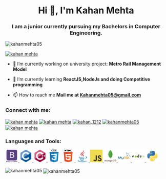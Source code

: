 <h1 align="center">Hi 👋, I'm Kahan Mehta</h1>
<h3 align="center">I am a junior currently pursuing my Bachelors in Computer Engineering.</h3>

<p align="left"> <img src="https://komarev.com/ghpvc/?username=kahanmehta05&label=Profile%20views&color=0e75b6&style=flat" alt="kahanmehta05" /> </p>

<p align="left"> <a href="https://twitter.com/kahan mehta" target="blank"><img src="https://img.shields.io/twitter/follow/kahan mehta?logo=twitter&style=for-the-badge" alt="kahan mehta" /></a> </p>

- 🔭 I’m currently working on university project: **Metro Rail Management Model**

- 🌱 I’m currently learning **ReactJS,NodeJs and doing Competitive programming**

- 📫 How to reach me **Mail me at Kahanmehta05@gmail.com**

<h3 align="left">Connect with me:</h3>
<p align="left">
<a href="https://twitter.com/kahan mehta" target="blank"><img align="center" src="https://raw.githubusercontent.com/rahuldkjain/github-profile-readme-generator/master/src/images/icons/Social/twitter.svg" alt="kahan mehta" height="30" width="40" /></a>
<a href="https://linkedin.com/in/kahan mehta" target="blank"><img align="center" src="https://raw.githubusercontent.com/rahuldkjain/github-profile-readme-generator/master/src/images/icons/Social/linked-in-alt.svg" alt="kahan mehta" height="30" width="40" /></a>
<a href="https://instagram.com/kahan_1212" target="blank"><img align="center" src="https://raw.githubusercontent.com/rahuldkjain/github-profile-readme-generator/master/src/images/icons/Social/instagram.svg" alt="kahan_1212" height="30" width="40" /></a>
<a href="https://www.hackerrank.com/kahanmehta05" target="blank"><img align="center" src="https://raw.githubusercontent.com/rahuldkjain/github-profile-readme-generator/master/src/images/icons/Social/hackerrank.svg" alt="kahanmehta05" height="30" width="40" /></a>
<a href="https://auth.geeksforgeeks.org/user/kahan mehta" target="blank"><img align="center" src="https://raw.githubusercontent.com/rahuldkjain/github-profile-readme-generator/master/src/images/icons/Social/geeks-for-geeks.svg" alt="kahan mehta" height="30" width="40" /></a>
</p>

<h3 align="left">Languages and Tools:</h3>
<p align="left"> <a href="https://getbootstrap.com" target="_blank"> <img src="https://raw.githubusercontent.com/devicons/devicon/master/icons/bootstrap/bootstrap-plain-wordmark.svg" alt="bootstrap" width="40" height="40"/> </a> <a href="https://www.cprogramming.com/" target="_blank"> <img src="https://raw.githubusercontent.com/devicons/devicon/master/icons/c/c-original.svg" alt="c" width="40" height="40"/> </a> <a href="https://www.w3schools.com/cpp/" target="_blank"> <img src="https://raw.githubusercontent.com/devicons/devicon/master/icons/cplusplus/cplusplus-original.svg" alt="cplusplus" width="40" height="40"/> </a> <a href="https://www.w3schools.com/css/" target="_blank"> <img src="https://raw.githubusercontent.com/devicons/devicon/master/icons/css3/css3-original-wordmark.svg" alt="css3" width="40" height="40"/> </a> <a href="https://www.w3.org/html/" target="_blank"> <img src="https://raw.githubusercontent.com/devicons/devicon/master/icons/html5/html5-original-wordmark.svg" alt="html5" width="40" height="40"/> </a> <a href="https://www.java.com" target="_blank"> <img src="https://raw.githubusercontent.com/devicons/devicon/master/icons/java/java-original.svg" alt="java" width="40" height="40"/> </a> <a href="https://developer.mozilla.org/en-US/docs/Web/JavaScript" target="_blank"> <img src="https://raw.githubusercontent.com/devicons/devicon/master/icons/javascript/javascript-original.svg" alt="javascript" width="40" height="40"/> </a> <a href="https://www.mongodb.com/" target="_blank"> <img src="https://raw.githubusercontent.com/devicons/devicon/master/icons/mongodb/mongodb-original-wordmark.svg" alt="mongodb" width="40" height="40"/> </a> <a href="https://www.mysql.com/" target="_blank"> <img src="https://raw.githubusercontent.com/devicons/devicon/master/icons/mysql/mysql-original-wordmark.svg" alt="mysql" width="40" height="40"/> </a> <a href="https://nodejs.org" target="_blank"> <img src="https://raw.githubusercontent.com/devicons/devicon/master/icons/nodejs/nodejs-original-wordmark.svg" alt="nodejs" width="40" height="40"/> </a> <a href="https://www.python.org" target="_blank"> <img src="https://raw.githubusercontent.com/devicons/devicon/master/icons/python/python-original.svg" alt="python" width="40" height="40"/> </a> </p>

<p><img align="left" src="https://github-readme-stats.vercel.app/api/top-langs?username=kahanmehta05&show_icons=true&locale=en&layout=compact" alt="kahanmehta05" /></p>

<p>&nbsp;<img align="center" src="https://github-readme-stats.vercel.app/api?username=kahanmehta05&show_icons=true&locale=en" alt="kahanmehta05" /></p>
